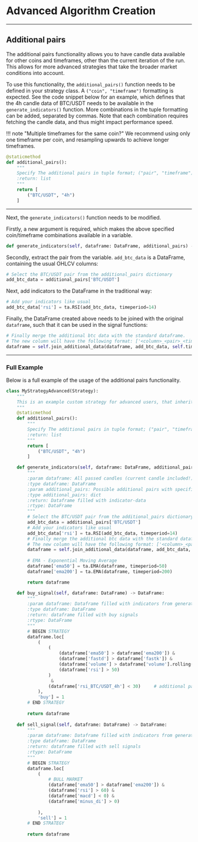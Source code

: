 # Advanced Algorithm Creation
***
## Additional pairs

The additional pairs functionality allows you to have candle data available for other coins and timeframes,
other than the current iteration of the run. This allows for more advanced strategies that take the broader
market conditions into account.

To use this functionality, the `additional_pairs()` function needs to be defined in your strategy class. A `("coin", "timeframe")`
formatting is expected. See the code snippet below for an example, which defines that the 4h candle data of BTC/USDT needs to be available 
in the `generate_indicators()` function. More combinations in the tuple formatting can be added, separated by commas.
Note that each combination requires fetching the candle data, and thus might impact performance speed.

!!! note "Multiple timeframes for the same coin?"
We recommend using only one timeframe per coin, and resampling upwards to achieve longer timeframes.

```python
@staticmethod
def additional_pairs():
    """
    Specify The additional pairs in tuple format; ("pair", "timeframe"), separated by commas.
    :return: list
    """
    return [
        ("BTC/USDT", "4h")
    ]
```
***

Next, the `generate_indicators()` function needs to be modified.  

Firstly, a new argument is required, which makes the above specified coin/timeframe combinations available in a variable.
```python
def generate_indicators(self, dataframe: DataFrame, additional_pairs) -> DataFrame:
```

Secondly, extract the pair from the variable. `add_btc_data` is a DataFrame, containing the usual OHLCV columns:
```python
# Select the BTC/USDT pair from the additional_pairs dictionary
add_btc_data = additional_pairs['BTC/USDT']
```

Next, add indicators to the DataFrame in the traditional way:
```python
# Add your indicators like usual
add_btc_data['rsi'] = ta.RSI(add_btc_data, timeperiod=14)
```

Finally, the DataFrame created above needs to be joined with the original `dataframe`, such that it can be used in the signal functions:
```python
# Finally merge the additional btc data with the standard dataframe.
# The new column will have the following format: ['<column>_<pair>_<timeframe>']
dataframe = self.join_additional_data(dataframe, add_btc_data, self.timeframe, "4h")
```

***
### Full Example
Below is a full example of the usage of the additional pairs functionality.
```python
class MyStrategyAdvanced(Strategy):
    """
    This is an example custom strategy for advanced users, that inherits from the main Strategy class
    """
    @staticmethod
    def additional_pairs():
        """
        Specify The additional pairs in tuple format; ("pair", "timeframe")
        :return: list
        """
        return [
            ("BTC/USDT", "4h")
        ]

    def generate_indicators(self, dataframe: DataFrame, additional_pairs) -> DataFrame:
        """
        :param dataframe: All passed candles (current candle included!) with OHLCV data
        :type dataframe: DataFrame
        :param additional_pairs: Possible additional pairs with specified timeframe
        :type additional_pairs: dict
        :return: Dataframe filled with indicator-data
        :rtype: DataFrame
        """
        # Select the BTC/USDT pair from the additional_pairs dictionary
        add_btc_data = additional_pairs['BTC/USDT']
        # Add your indicators like usual
        add_btc_data['rsi'] = ta.RSI(add_btc_data, timeperiod=14)
        # Finally merge the additional btc data with the standard dataframe.
        # The new column will have the following format: ['<column>_<pair>_<timeframe>']
        dataframe = self.join_additional_data(dataframe, add_btc_data, self.timeframe, "4h")
        
        # EMA - Exponential Moving Average
        dataframe['ema50'] = ta.EMA(dataframe, timeperiod=50)
        dataframe['ema200'] = ta.EMA(dataframe, timeperiod=200)

        return dataframe

    def buy_signal(self, dataframe: DataFrame) -> DataFrame:
        """
        :param dataframe: Dataframe filled with indicators from generate_indicators
        :type dataframe: DataFrame
        :return: dataframe filled with buy signals
        :rtype: DataFrame
        """
        # BEGIN STRATEGY
        dataframe.loc[
            (
                (
                    (dataframe['ema50'] > dataframe['ema200']) &
                    (dataframe['fastd'] > dataframe['fastk']) &
                    (dataframe['volume'] > dataframe['volume'].rolling(200).mean() * 4) &
                    (dataframe['rsi'] > 50)
                )
                 &
                (dataframe['rsi_BTC/USDT_4h'] < 30)     # additional pair usage
            ),
            'buy'] = 1
        # END STRATEGY
        
        return dataframe
    
    def sell_signal(self, dataframe: DataFrame) -> DataFrame:
        """
        :param dataframe: Dataframe filled with indicators from generate_indicators
        :type dataframe: DataFrame
        :return: dataframe filled with sell signals
        :rtype: DataFrame
        """
        # BEGIN STRATEGY
        dataframe.loc[
            (
                # BULL MARKET
                (dataframe['ema50'] > dataframe['ema200']) &
                (dataframe['rsi'] > 60) &
                (dataframe['macd'] < 0) &
                (dataframe['minus_di'] > 0)
            
            ),
            'sell'] = 1
        # END STRATEGY
        
        return dataframe
```
